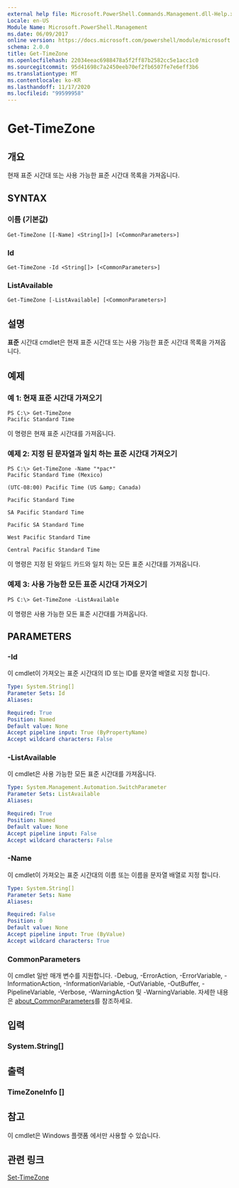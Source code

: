 ```yaml
---
external help file: Microsoft.PowerShell.Commands.Management.dll-Help.xml
Locale: en-US
Module Name: Microsoft.PowerShell.Management
ms.date: 06/09/2017
online version: https://docs.microsoft.com/powershell/module/microsoft.powershell.management/get-timezone?view=powershell-7.2&WT.mc_id=ps-gethelp
schema: 2.0.0
title: Get-TimeZone
ms.openlocfilehash: 22034eeac6988478a5f2ff87b2582cc5e1acc1c0
ms.sourcegitcommit: 95d41698c7a2450eeb70ef2fb6507fe7e6eff3b6
ms.translationtype: MT
ms.contentlocale: ko-KR
ms.lasthandoff: 11/17/2020
ms.locfileid: "99599958"
---
```

# Get-TimeZone

## 개요
현재 표준 시간대 또는 사용 가능한 표준 시간대 목록을 가져옵니다.

## SYNTAX

### 이름 (기본값)

```
Get-TimeZone [[-Name] <String[]>] [<CommonParameters>]
```

### Id

```
Get-TimeZone -Id <String[]> [<CommonParameters>]
```

### ListAvailable

```
Get-TimeZone [-ListAvailable] [<CommonParameters>]
```

## 설명

**표준** 시간대 cmdlet은 현재 표준 시간대 또는 사용 가능한 표준 시간대 목록을 가져옵니다.

## 예제

### 예 1: 현재 표준 시간대 가져오기

```
PS C:\> Get-TimeZone
Pacific Standard Time
```

이 명령은 현재 표준 시간대를 가져옵니다.

### 예제 2: 지정 된 문자열과 일치 하는 표준 시간대 가져오기

```
PS C:\> Get-TimeZone -Name "*pac*"
Pacific Standard Time (Mexico)

(UTC-08:00) Pacific Time (US &amp; Canada)

Pacific Standard Time

SA Pacific Standard Time

Pacific SA Standard Time

West Pacific Standard Time

Central Pacific Standard Time
```

이 명령은 지정 된 와일드 카드와 일치 하는 모든 표준 시간대를 가져옵니다.

### 예제 3: 사용 가능한 모든 표준 시간대 가져오기

```
PS C:\> Get-TimeZone -ListAvailable
```

이 명령은 사용 가능한 모든 표준 시간대를 가져옵니다.

## PARAMETERS

### -Id

이 cmdlet이 가져오는 표준 시간대의 ID 또는 ID를 문자열 배열로 지정 합니다.

```yaml
Type: System.String[]
Parameter Sets: Id
Aliases:

Required: True
Position: Named
Default value: None
Accept pipeline input: True (ByPropertyName)
Accept wildcard characters: False
```

### -ListAvailable

이 cmdlet은 사용 가능한 모든 표준 시간대를 가져옵니다.

```yaml
Type: System.Management.Automation.SwitchParameter
Parameter Sets: ListAvailable
Aliases:

Required: True
Position: Named
Default value: None
Accept pipeline input: False
Accept wildcard characters: False
```

### -Name

이 cmdlet이 가져오는 표준 시간대의 이름 또는 이름을 문자열 배열로 지정 합니다.

```yaml
Type: System.String[]
Parameter Sets: Name
Aliases:

Required: False
Position: 0
Default value: None
Accept pipeline input: True (ByValue)
Accept wildcard characters: True
```

### CommonParameters

이 cmdlet 일반 매개 변수를 지원합니다. -Debug, -ErrorAction, -ErrorVariable, -InformationAction, -InformationVariable, -OutVariable, -OutBuffer, -PipelineVariable, -Verbose, -WarningAction 및 -WarningVariable. 자세한 내용은 [about_CommonParameters](https://go.microsoft.com/fwlink/?LinkID=113216)를 참조하세요.

## 입력

### System.String[]

## 출력

### TimeZoneInfo []

## 참고

이 cmdlet은 Windows 플랫폼 에서만 사용할 수 있습니다.

## 관련 링크

[Set-TimeZone](Set-TimeZone.md)
